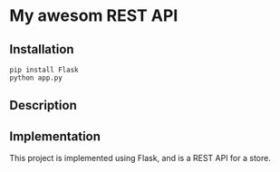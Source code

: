 # My awesom REST API

## Installation

```
pip install Flask
python app.py
```

## Description



## Implementation

This project is implemented using Flask, and is a REST API for a store.

